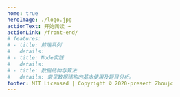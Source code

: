 ```yaml
---
home: true
heroImage: ./logo.jpg
actionText: 开始阅读 →
actionLink: /front-end/
# features:
# - title: 前端系列
#   details:
# - title: Node实践
#   details:
# - title: 数据结构与算法
#   details: 常见数据结构的基本使用及题目分析。
footer: MIT Licensed | Copyright © 2020-present Zhoujc
---
```

